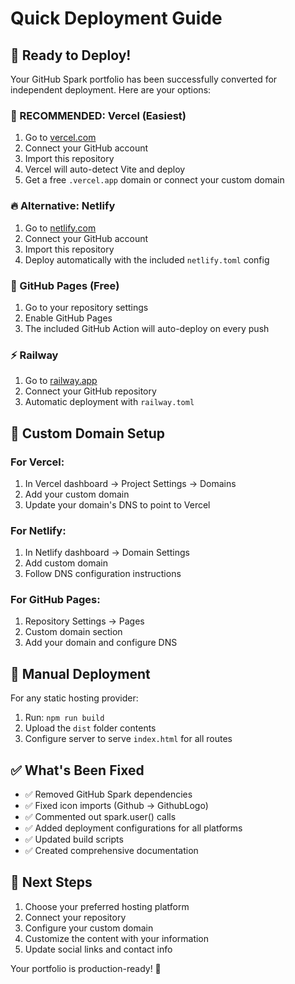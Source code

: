 # Quick Deployment Guide

## 🚀 Ready to Deploy!

Your GitHub Spark portfolio has been successfully converted for independent deployment. Here are your options:

### 🌟 RECOMMENDED: Vercel (Easiest)
1. Go to [vercel.com](https://vercel.com)
2. Connect your GitHub account
3. Import this repository
4. Vercel will auto-detect Vite and deploy
5. Get a free `.vercel.app` domain or connect your custom domain

### 🔥 Alternative: Netlify
1. Go to [netlify.com](https://netlify.com)
2. Connect your GitHub account
3. Import this repository
4. Deploy automatically with the included `netlify.toml` config

### 📄 GitHub Pages (Free)
1. Go to your repository settings
2. Enable GitHub Pages
3. The included GitHub Action will auto-deploy on every push

### ⚡ Railway
1. Go to [railway.app](https://railway.app)
2. Connect your GitHub repository
3. Automatic deployment with `railway.toml`

## 🔧 Custom Domain Setup

### For Vercel:
1. In Vercel dashboard → Project Settings → Domains
2. Add your custom domain
3. Update your domain's DNS to point to Vercel

### For Netlify:
1. In Netlify dashboard → Domain Settings
2. Add custom domain
3. Follow DNS configuration instructions

### For GitHub Pages:
1. Repository Settings → Pages
2. Custom domain section
3. Add your domain and configure DNS

## 📁 Manual Deployment
For any static hosting provider:
1. Run: `npm run build`
2. Upload the `dist` folder contents
3. Configure server to serve `index.html` for all routes

## ✅ What's Been Fixed
- ✅ Removed GitHub Spark dependencies
- ✅ Fixed icon imports (Github → GithubLogo)
- ✅ Commented out spark.user() calls
- ✅ Added deployment configurations for all platforms
- ✅ Updated build scripts
- ✅ Created comprehensive documentation

## 🎯 Next Steps
1. Choose your preferred hosting platform
2. Connect your repository
3. Configure your custom domain
4. Customize the content with your information
5. Update social links and contact info

Your portfolio is production-ready! 🎉
